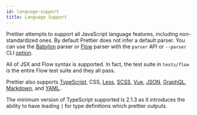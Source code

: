```yaml
---
id: language-support
title: Language Support
---
```


Prettier attempts to support all JavaScript language features, including non-standardized ones. By default Prettier does not infer a default parser.  You can use the [Babylon](https://github.com/babel/babylon) parser or [Flow](https://github.com/facebook/flow) parser with the `parser` API or `--parser` CLI [option](options.md).

All of JSX and Flow syntax is supported. In fact, the test suite in `tests/flow` _is_ the entire Flow test suite and they all pass.

Prettier also supports [TypeScript](https://www.typescriptlang.org/), CSS, [Less](http://lesscss.org/), [SCSS](http://sass-lang.com), [Vue](https://vuejs.org/), [JSON](http://json.org/), [GraphQL](http://graphql.org/), [Markdown](http://commonmark.org), and [YAML](http://yaml.org/).

The minimum version of TypeScript supported is 2.1.3 as it introduces the ability to have leading `|` for type definitions which prettier outputs.
